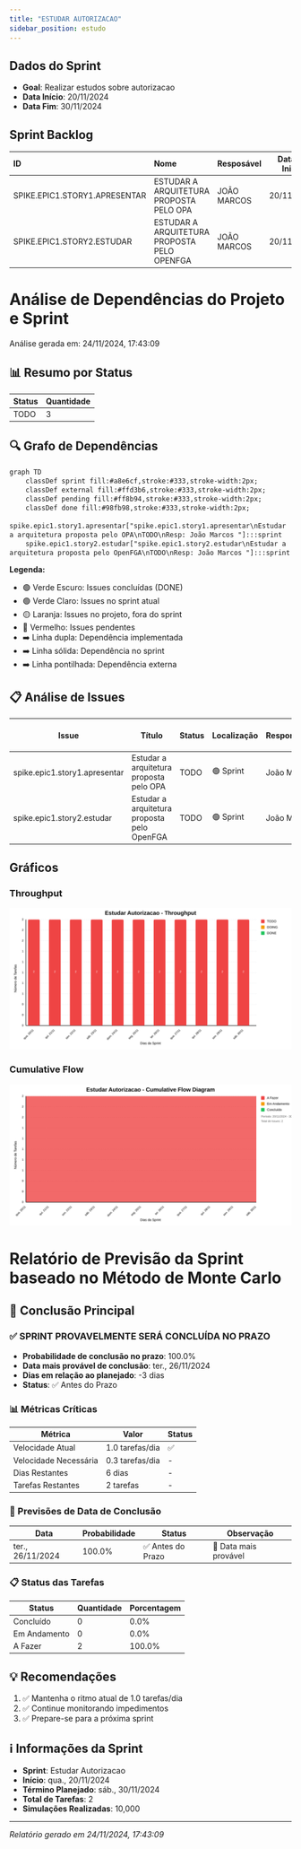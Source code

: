 ```yaml
---
title: "ESTUDAR AUTORIZACAO"
sidebar_position: estudo
---
```

## Dados do Sprint
* **Goal**:  Realizar estudos sobre autorizacao
* **Data Início**: 20/11/2024
* **Data Fim**: 30/11/2024

## Sprint Backlog

|ID |Nome |Resposável |Data de Inicío | Data Planejada | Status|
|:----    |:----|:--------  |:-------:       | :----------:  | :---: |
|SPIKE.EPIC1.STORY1.APRESENTAR|ESTUDAR A ARQUITETURA PROPOSTA PELO OPA|JOÃO MARCOS |20/11/2024|30/11/2024|TODO|
|SPIKE.EPIC1.STORY2.ESTUDAR|ESTUDAR A ARQUITETURA PROPOSTA PELO OPENFGA|JOÃO MARCOS |20/11/2024|30/11/2024|TODO|

# Análise de Dependências do Projeto e Sprint

Análise gerada em: 24/11/2024, 17:43:09

## 📊 Resumo por Status

| Status | Quantidade |
|--------|------------|
| TODO | 3 |

## 🔍 Grafo de Dependências

```mermaid
graph TD
    classDef sprint fill:#a8e6cf,stroke:#333,stroke-width:2px;
    classDef external fill:#ffd3b6,stroke:#333,stroke-width:2px;
    classDef pending fill:#ff8b94,stroke:#333,stroke-width:2px;
    classDef done fill:#98fb98,stroke:#333,stroke-width:2px;
    spike.epic1.story1.apresentar["spike.epic1.story1.apresentar\nEstudar a arquitetura proposta pelo OPA\nTODO\nResp: João Marcos "]:::sprint
    spike.epic1.story2.estudar["spike.epic1.story2.estudar\nEstudar a arquitetura proposta pelo OpenFGA\nTODO\nResp: João Marcos "]:::sprint
```

**Legenda:**
- 🟢 Verde Escuro: Issues concluídas (DONE)
- 🟢 Verde Claro: Issues no sprint atual
- 🟡 Laranja: Issues no projeto, fora do sprint
- 🔴 Vermelho: Issues pendentes
- ➡️ Linha dupla: Dependência implementada
- ➡️ Linha sólida: Dependência no sprint
- ➡️ Linha pontilhada: Dependência externa

## 📋 Análise de Issues

| Issue | Título | Status | Localização | Responsável | # Deps | # Bloqueada por | Dependências | Dependentes |
|-------|--------|--------|-------------|-------------|--------|-----------------|--------------|-------------|
| spike.epic1.story1.apresentar | Estudar a arquitetura proposta pelo OPA | TODO | 🟢 Sprint | João Marcos  | 0 | 0 | - | - |
| spike.epic1.story2.estudar | Estudar a arquitetura proposta pelo OpenFGA | TODO | 🟢 Sprint | João Marcos  | 0 | 0 | - | - |


## Gráficos
### Throughput
![Throughput](./charts/throughput-estudo.svg)
### Cumulative Flow
![ Cumulative Flow](./charts/cfd-estudo.svg)

# Relatório de Previsão da Sprint baseado no Método de Monte Carlo

## 🎯 Conclusão Principal

### ✅ SPRINT PROVAVELMENTE SERÁ CONCLUÍDA NO PRAZO

- **Probabilidade de conclusão no prazo**: 100.0%
- **Data mais provável de conclusão**: ter., 26/11/2024
- **Dias em relação ao planejado**: -3 dias
- **Status**: ✅ Antes do Prazo

### 📊 Métricas Críticas

| Métrica | Valor | Status |
|---------|--------|--------|
| Velocidade Atual | 1.0 tarefas/dia | ✅ |
| Velocidade Necessária | 0.3 tarefas/dia | - |
| Dias Restantes | 6 dias | - |
| Tarefas Restantes | 2 tarefas | - |

### 📅 Previsões de Data de Conclusão

| Data | Probabilidade | Status | Observação |
|------|---------------|---------|------------|
| ter., 26/11/2024 | 100.0% | ✅ Antes do Prazo | 📍 Data mais provável |

### 📋 Status das Tarefas

| Status | Quantidade | Porcentagem |
|--------|------------|-------------|
| Concluído | 0 | 0.0% |
| Em Andamento | 0 | 0.0% |
| A Fazer | 2 | 100.0% |

## 💡 Recomendações

1. ✅ Mantenha o ritmo atual de 1.0 tarefas/dia
2. ✅ Continue monitorando impedimentos
3. ✅ Prepare-se para a próxima sprint

## ℹ️ Informações da Sprint

- **Sprint**: Estudar Autorizacao
- **Início**: qua., 20/11/2024
- **Término Planejado**: sáb., 30/11/2024
- **Total de Tarefas**: 2
- **Simulações Realizadas**: 10,000

---
*Relatório gerado em 24/11/2024, 17:43:09*
